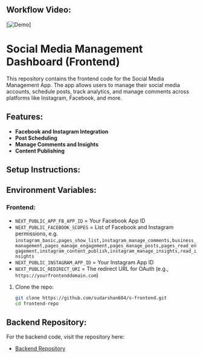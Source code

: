 ## Workflow Video:

[![Demo](https://drive.google.com/file/d/1mAh8UBMSsqyc6ZR_2Zfy4mdQX6GReFjS/view?usp=sharing)]

# Social Media Management Dashboard (Frontend)

This repository contains the frontend code for the Social Media Management App. The app allows users to manage their social media accounts, schedule posts, track analytics, and manage comments across platforms like Instagram, Facebook, and more.

## Features:

- **Facebook and Instagram Integration**
- **Post Scheduling**
- **Manage Comments and Insights**
- **Content Publishing**

## Setup Instructions:

## Environment Variables:

### Frontend:

- `NEXT_PUBLIC_APP_FB_APP_ID` = Your Facebook App ID
- `NEXT_PUBLIC_FACEBOOK_SCOPES` = List of Facebook and Instagram permissions, e.g. `instagram_basic,pages_show_list,instagram_manage_comments,business_management,pages_manage_engagement,pages_manage_posts,pages_read_engagement,instagram_content_publish,instagram_manage_insights,read_insights`
- `NEXT_PUBLIC_INSTAGRAM_APP_ID` = Your Instagram App ID
- `NEXT_PUBLIC_REDIRECT_URI` = The redirect URL for OAuth (e.g., `https://yourfrontenddomain.com`)

1. Clone the repo:
   ```bash
   git clone https://github.com/sudarshan604/s-frontend.git
   cd frontend-repo
   ```

## Backend Repository:

For the backend code, visit the repository here:

- [Backend Repository](https://github.com/sudarshan604/s-backend.git)
